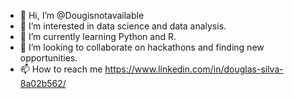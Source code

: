 - 👋 Hi, I’m @Dougisnotavailable
- 👀 I’m interested in data science and data analysis. 
- 🌱 I’m currently learning Python and R.
- 💞️ I’m looking to collaborate on hackathons and finding new opportunities.
- 📫 How to reach me https://www.linkedin.com/in/douglas-silva-8a02b562/

<!---
Dougisnotavailable/Dougisnotavailable is a ✨ special ✨ repository because its `README.md` (this file) appears on your GitHub profile.
You can click the Preview link to take a look at your changes.
--->
